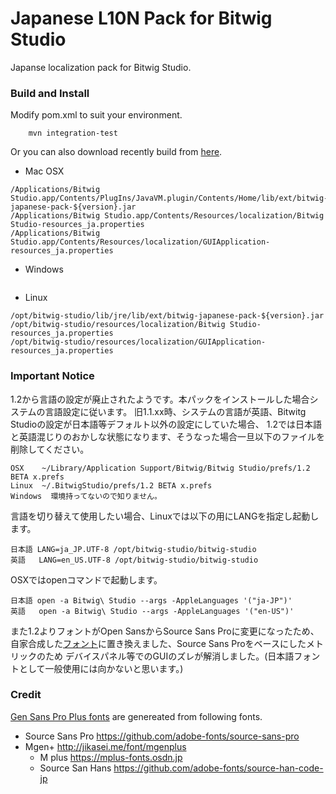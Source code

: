 Japanese L10N Pack for Bitwig Studio
================

Japanse localization pack for Bitwig Studio.

### Build and Install

Modify pom.xml to suit your environment.

```
    mvn integration-test
```
Or you can also download recently build from [here](https://www.dropbox.com/sh/6stkj1n9670qvx8/AAAnXeUKrLX4nreH8sQhvuCqa).

* Mac OSX
```
/Applications/Bitwig Studio.app/Contents/PlugIns/JavaVM.plugin/Contents/Home/lib/ext/bitwig-japanese-pack-${version}.jar
/Applications/Bitwig Studio.app/Contents/Resources/localization/Bitwig Studio-resources_ja.properties
/Applications/Bitwig Studio.app/Contents/Resources/localization/GUIApplication-resources_ja.properties
```

* Windows
```
```

* Linux
```
/opt/bitwig-studio/lib/jre/lib/ext/bitwig-japanese-pack-${version}.jar
/opt/bitwig-studio/resources/localization/Bitwig Studio-resources_ja.properties
/opt/bitwig-studio/resources/localization/GUIApplication-resources_ja.properties
```

### Important Notice
1.2から言語の設定が廃止されたようです。本パックをインストールした場合システムの言語設定に従います。
旧1.1.xx時、システムの言語が英語、Bitwitg Studioの設定が日本語等デフォルト以外の設定にしていた場合、
1.2では日本語と英語混じりのおかしな状態になります、そうなった場合一旦以下のファイルを削除してください。
```
OSX    ~/Library/Application Support/Bitwig/Bitwig Studio/prefs/1.2 BETA x.prefs
Linux  ~/.BitwigStudio/prefs/1.2 BETA x.prefs
Windows  環境持ってないので知りません。
```
言語を切り替えて使用したい場合、Linuxでは以下の用にLANGを指定し起動します。
```
日本語 LANG=ja_JP.UTF-8 /opt/bitwig-studio/bitwig-studio
英語   LANG=en_US.UTF-8 /opt/bitwig-studio/bitwig-studio
```
OSXではopenコマンドで起動します。
```
日本語 open -a Bitwig\ Studio --args -AppleLanguages '("ja-JP")'
英語   open -a Bitwig\ Studio --args -AppleLanguages '("en-US")'
```
また1.2よりフォントがOpen SansからSource Sans Proに変更になったため、
自家合成した[フォント](https://github.com/jhorology/bitwig-japanese-pack/tree/master/fonts)に置き換えました、Source Sans Proをベースにしたメトリックのため
デバイスパネル等でのGUIのズレが解消しました。(日本語フォントとして一般使用には向かないと思います。)

### Credit
[Gen Sans Pro Plus fonts](https://github.com/jhorology/bitwig-japanese-pack/tree/master/fonts) are genereated from following fonts.
  - Source Sans Pro https://github.com/adobe-fonts/source-sans-pro
  - Mgen+ http://jikasei.me/font/mgenplus
    - M plus https://mplus-fonts.osdn.jp
    - Source San Hans  https://github.com/adobe-fonts/source-han-code-jp
